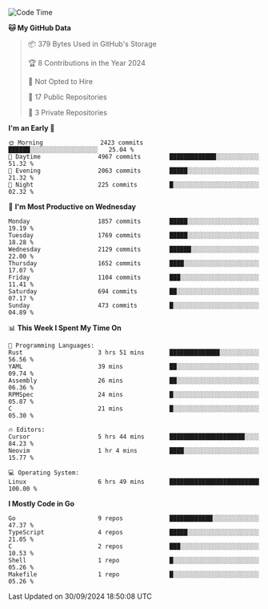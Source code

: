 <!--START_SECTION:waka-->
![Code Time](http://img.shields.io/badge/Code%20Time-876%20hrs%208%20mins-blue)

**🐱 My GitHub Data** 

> 📦 379 Bytes Used in GitHub's Storage 
 > 
> 🏆 8 Contributions in the Year 2024
 > 
> 🚫 Not Opted to Hire
 > 
> 📜 17 Public Repositories 
 > 
> 🔑 3 Private Repositories 
 > 
**I'm an Early 🐤** 

```text
🌞 Morning                2423 commits        ██████░░░░░░░░░░░░░░░░░░░   25.04 % 
🌆 Daytime                4967 commits        █████████████░░░░░░░░░░░░   51.32 % 
🌃 Evening                2063 commits        █████░░░░░░░░░░░░░░░░░░░░   21.32 % 
🌙 Night                  225 commits         █░░░░░░░░░░░░░░░░░░░░░░░░   02.32 % 
```
📅 **I'm Most Productive on Wednesday** 

```text
Monday                   1857 commits        █████░░░░░░░░░░░░░░░░░░░░   19.19 % 
Tuesday                  1769 commits        █████░░░░░░░░░░░░░░░░░░░░   18.28 % 
Wednesday                2129 commits        ██████░░░░░░░░░░░░░░░░░░░   22.00 % 
Thursday                 1652 commits        ████░░░░░░░░░░░░░░░░░░░░░   17.07 % 
Friday                   1104 commits        ███░░░░░░░░░░░░░░░░░░░░░░   11.41 % 
Saturday                 694 commits         ██░░░░░░░░░░░░░░░░░░░░░░░   07.17 % 
Sunday                   473 commits         █░░░░░░░░░░░░░░░░░░░░░░░░   04.89 % 
```


📊 **This Week I Spent My Time On** 

```text
💬 Programming Languages: 
Rust                     3 hrs 51 mins       ██████████████░░░░░░░░░░░   56.56 % 
YAML                     39 mins             ██░░░░░░░░░░░░░░░░░░░░░░░   09.74 % 
Assembly                 26 mins             ██░░░░░░░░░░░░░░░░░░░░░░░   06.36 % 
RPMSpec                  24 mins             █░░░░░░░░░░░░░░░░░░░░░░░░   05.87 % 
C                        21 mins             █░░░░░░░░░░░░░░░░░░░░░░░░   05.30 % 

🔥 Editors: 
Cursor                   5 hrs 44 mins       █████████████████████░░░░   84.23 % 
Neovim                   1 hr 4 mins         ████░░░░░░░░░░░░░░░░░░░░░   15.77 % 

💻 Operating System: 
Linux                    6 hrs 49 mins       █████████████████████████   100.00 % 
```

**I Mostly Code in Go** 

```text
Go                       9 repos             ████████████░░░░░░░░░░░░░   47.37 % 
TypeScript               4 repos             █████░░░░░░░░░░░░░░░░░░░░   21.05 % 
C                        2 repos             ███░░░░░░░░░░░░░░░░░░░░░░   10.53 % 
Shell                    1 repo              █░░░░░░░░░░░░░░░░░░░░░░░░   05.26 % 
Makefile                 1 repo              █░░░░░░░░░░░░░░░░░░░░░░░░   05.26 % 
```




 Last Updated on 30/09/2024 18:50:08 UTC
<!--END_SECTION:waka-->
